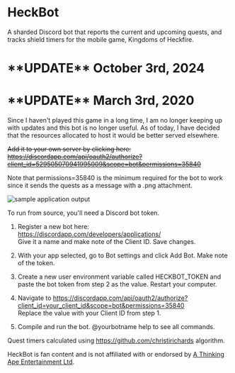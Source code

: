 # HeckBot
A sharded Discord bot that reports the current and upcoming quests, and tracks shield timers for the mobile game, Kingdoms of Heckfire.
<H1>**UPDATE** October 3rd, 2024</H1>

<H1>**UPDATE** March 3rd, 2020</H1>
Since I haven't played this game in a long time, I am no longer keeping up with updates and this bot is no longer useful.  As of today, I have decided that the resources allocated to host it would be better served elsewhere. 

<strike>Add it to your own server by clicking here: https://discordapp.com/api/oauth2/authorize?client_id=529505070941995009&scope=bot&permissions=35840</strike>

Note that permissions=35840 is the minimum required for the bot to work since it sends the quests as a message with a .png attachment.

<img src="https://www.nerdarray.net/Images/HeckBot/preview.png" alt="sample application output" />

To run from source, you'll need a Discord bot token.

1) Register a new bot here: https://discordapp.com/developers/applications/  <br/>Give it a name and make note of the Client ID.  Save changes.

2) With your app selected, go to Bot settings and click Add Bot.  Make note of the token.

3) Create a new user environment variable called HECKBOT_TOKEN and paste the bot token from step 2 as the value.  Restart your computer.

4) Navigate to https://discordapp.com/api/oauth2/authorize?client_id=your_client_id&scope=bot&permissions=35840  <br/>Replace the value with your Client ID from step 1.

5) Compile and run the bot.  @yourbotname help to see all commands.


Quest timers calculated using https://github.com/christirichards algorithm.

HeckBot is fan content and is not affiliated with or endorsed by <a href="http://athinkingape.com/" target="_blank" title="A Thinking Ape Entertainment">A Thinking Ape Entertainment Ltd</a>.
